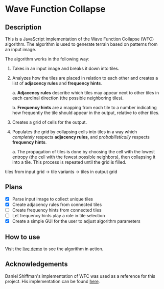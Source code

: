 # Wave Function Collapse

## Description

This is a JavaScript implementation of the Wave Function Collapse (WFC) algorithm. The algorithm is used to generate terrain based on patterns from an input image.

The algorithm works in the following way:

1. Takes in an input image and breaks it down into tiles.

2. Analyzes how the tiles are placed in relation to each other and creates a list of **adjacency rules** and **frequency hints**.

    a. **Adjacency rules** describe which tiles may appear next to other tiles in each cardinal direction (the possible neighboring tiles).

    b. **Frequency hints** are a mapping from each tile to a number indicating how frequently the tile should appear in the output, relative to other tiles.

3. Creates a grid of cells for the output.

4. Populates the grid by collapsing cells into tiles in a way which *completely* respects **adjacency rules**, and *probabilistically* respects **frequency hints**.

    a. The propagation of tiles is done by choosing the cell with the lowest entropy (the cell with the fewest possible neighbors), then collapsing it into a tile. This process is repeated until the grid is filled.


tiles from input grid -> tile variants -> tiles in output grid

## Plans

- [x] Parse input image to collect unique tiles
- [x] Create adjacency rules from connected tiles
- [ ] Create frequency hints from connected tiles
- [ ] Let frequency hints play a role in tile selection
- [x] Create a simple GUI for the user to adjust algorithm parameters

## How to use

Visit the [live demo](https://nathanhinthorne.github.io/Wave-Function-Collapse/) to see the algorithm in action.

## Acknowledgements

Daniel Shiffman's implementation of WFC was used as a reference for this project. His implementation can be found [here](https://github.com/CodingTrain/Wave-Function-Collapse).
